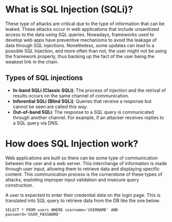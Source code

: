 # What is SQL Injection (SQLi)?
These type of attacks are critical due to the type of information that can be leaked. These attacks occur in web applications that include unsanitized access to the data using SQL queries. Nowadays, frameworks used to develop web apps have preventive mechanisms to avoid the leakage of data through SQL injections. Nonetheless, some updates can lead to a possible SQL Injection, and more often than not, the user might not be using the framework properly, thus backing up the fact of the user being the weakest link in the chain.

## Types of SQL injections
- **In-band SQLi (Classic SQLi)**: The process of injection and the retrival of results occurs on the same channel of communication.
- **Inferential SQLi (Blind SQLi)**: Queries that receive a response but cannot be seen are called this way. 
- **Out-of-band SQLi**: The response to a SQL query is communicated through another channel. For example, if an attacker receives replies to a SQL query via DNS.

# How does SQL Injection work?
Web applications are built so there can be some type of communication between the user and a web server. This interchange of information is made through user input, allowing them to retrieve data and displaying specific content. This communication process is the cornerstone of these types of attacks, exploting improper input validation and insecure query construction.

A user is expected to enter their credential data on the login page. This is translated into SQL query to retrieve data from the DB like the one below:

```SELECT * FROM users WHERE username='USERNAME' AND password='USER_PASSWORD'```
